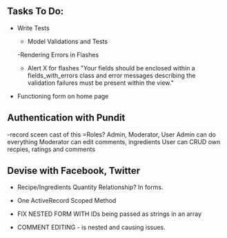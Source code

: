 ## Tasks To Do: 

- Write Tests
    - Model Validations and Tests

  -Rendering Errors in Flashes
  - Alert X for flashes
  "Your fields should be enclosed within a fields_with_errors class and error messages describing the validation failures must be present within the view."

- Functioning form on home page

## Authentication with Pundit
  -record sceen cast of this
  =Roles? 
  Admin, Moderator, User
  Admin can do everything
  Moderator can edit comments, ingredients
  User can CRUD own recpies, ratings and comments

## Devise with Facebook, Twitter

- Recipe/Ingredients Quantity Relationship? In forms.

- One ActiveRecord Scoped Method

- FIX NESTED FORM WITH IDs being passed as strings in an array
- COMMENT EDITING - is nested and causing issues.